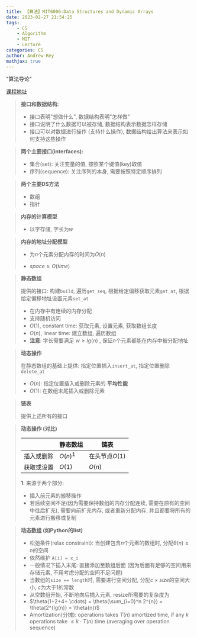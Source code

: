 ```yaml
---
title: 【算法】MIT6006:Data Structures and Dynamic Arrays
date: 2023-02-27 21:54:25
tags:
    - CS
    - Algorithm
    - MIT
    - Lecture
categories: CS
author: Andrew-Rey
mathjax: true
---
```


"算法导论"

[课程地址](https://www.youtube.com/watch?v=CHhwJjR0mZA&list=PLUl4u3cNGP63EdVPNLG3ToM6LaEUuStEY&index=2)

<!--more-->

> **接口和数据结构:**
>
> - 接口表明"想做什么", 数据结构表明"怎样做"
> - 接口说明了什么数据可以被存储, 数据结构表示数据怎样存储
> - 接口可以对数据进行操作 (支持什么操作), 数据结构给出算法来表示如何支持这些操作

> **两个主要接口(interfaces):**
>
> - 集合(set): 关注变量的值, 按照某个键值(key)取值
> - 序列(sequence): 关注序列的本身, 需要按照特定顺序排列

> **两个主要DS方法**
>
> - 数组
> - 指针

> **内存的计算模型**
>
> - 以字存储, 字长为$w$

> **内存的地址分配模型**
>
> - 为$n$个元素分配内存的时间为$O(n)$
> 
> - $space \geq O(time)$

> **静态数组**
>
> 提供的接口: 构建`build`, 遍历`get_seq`, 根据给定偏移获取元素`get_at`, 根据给定偏移地址设置元素`set_at`
>
> - 在内存中有连续的内存分配
> - 支持随机访问
> - $O(1)$, constant time: 获取元素, 设置元素, 获取数组长度
> - $O(n)$, linear time: 建立数组, 遍历数组
> - **注意**: 字长需要满足 $w \geq lg(n)$ , 保证$n$个元素都能在内存中被分配地址

> **动态操作**
>
> 在静态数组的基础上提供: 指定位置插入`insert_at`, 指定位置删除`delete_at`
>
> - $O(n)$: 指定位置插入或删除元素的 **平均性能**
> - $O(1)$: 在数组末尾插入或删除元素

> **链表**
>
> 提供上述所有的接口

> **动态操作 (对比)**
>
> ||静态数组|链表|
> |---|---|---|
> |插入或删除|$O(n)^1$|在头节点$O(1)$|
> |获取或设置|$O(1)$|$O(n)$|
>
> **1**: 来源于两个部分:
>
> - 插入前元素的搬移操作
> - 若后续空间不足(因为需要保持数组的内存分配连续, 需要在原有的空间中往后扩充), 需要向前扩充内存, 或者重新分配内存, 并且都要将所有的元素进行搬移或复制

> **动态数组 (如Python的list)**
>
> - 松弛条件(relax constraint): 当创建包含$n$个元素的数组时, 分配$\theta(n) \geq n$的空间
> - 依然维护 `A[i] = x_i`
> - 一般情况下插入末尾: 直接添加至数组后面 (因为后面有足够的空间用来存储元素, 不用考虑分配的空间不足问题)
> - 当数组的`size == length`时, 需要进行空间分配, 分配$c \times size$的空间大小, $c$为大于1的常数
> - 从空数组开始, 不断地向后插入元素, resize所需要的复杂度为
> - $\theta(1+2+4+ \cdots) = \theta(\sum_{i=0}^n 2^{n}) = \theta(2^{lg(n)} = \theta(n))$
> - Amortization(分摊): operations takes $T(n)$ amortized time, if any $k$ operations take $\leq k \cdot T(n)$ time (averaging over operation sequence)